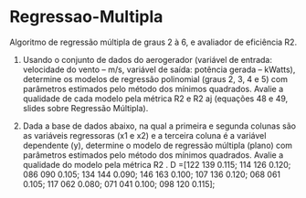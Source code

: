 # Regressao-Multipla
Algoritmo de regressão múltipla de graus 2 à 6, e avaliador de eficiência R2.


1. Usando o conjunto de dados do aerogerador (variável de entrada: velocidade do vento – m/s, variável de saída: potência gerada – kWatts), determine os modelos de regressão polinomial (graus 2, 3, 4 e 5) com parâmetros estimados pelo método dos mínimos quadrados. Avalie a qualidade de cada modelo pela métrica R2 e R2 aj (equações 48 e 49, slides sobre Regressão Múltipla).


2. Dada a base de dados abaixo, na qual a primeira e segunda colunas são as variáveis regressoras (x1 e x2) e a terceira coluna é a variável dependente (y), determine o modelo de regressão múltipla (plano) com parâmetros estimados pelo método dos mínimos
quadrados. Avalie a qualidade do modelo pela métrica R2 .
D =[122 139 0.115;
    114 126 0.120;
    086 090 0.105;
    134 144 0.090;
    146 163 0.100;
    107 136 0.120;
    068 061 0.105;
    117 062 0.080;
    071 041 0.100;
    098 120 0.115]; 
